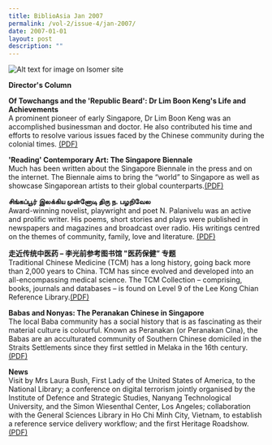 ```yaml
---
title: BiblioAsia Jan 2007
permalink: /vol-2/issue-4/jan-2007/
date: 2007-01-01
layout: post
description: ""
---
```

![Alt text for image on Isomer site](/images/covers/ba2-4.jpg)

<a style="text-decoration: none; font-weight: bold;" href="/vol-2/issue4/jan-2007/director-column">Director's Column</a>

<a style="text-decoration: none; font-weight: bold;" href="/vol-2/issue4/jan-2007/lim-boon-keng-towchang-beard">Of Towchangs and the 'Republic Beard': Dr Lim Boon Keng's Life and Achievements</a><br>A prominent pioneer of early Singapore, Dr Lim Boon Keng was an accomplished businessman and doctor. He also contributed his time and efforts to resolve various issues faced by the Chinese community during the colonial times. [(PDF)](/files/pdf/vol-2/issue-4/v2-issue4_TowchangsBeard.pdf)

**'Reading' Contemporary Art: The Singapore Biennale**<br>Much has been written about the Singapore Biennale in the press and on the internet. The Biennale aims to bring the “world” to Singapore as well as showcase Singaporean artists to their global counterparts.[(PDF)](/files/pdf/vol-2/issue-4/v2-issue4_SingaporeBiennale.pdf)

**சிங்கப்பூர் இலக்கிய முன்னோடி திரு ந. பழநிவேல**<br>Award-winning novelist, playwright and poet N. Palanivelu was an active and prolific writer. His poems, short stories and plays were published in newspapers and magazines and broadcast over radio. His writings centred on the themes of community, family, love and literature. [(PDF)](/files/pdf/vol-2/issue-4/v2-issue4_Tamil.pdf)

**走近传统中医药 – 李光前参考图书馆 "医药保健” 专题**<br>Traditional Chinese Medicine (TCM) has a long history, going back more than 2,000 years to China. TCM has since evolved and developed into an all-encompassing medical science. The TCM Collection – comprising, books, journals and databases – is found on Level 9 of the Lee Kong Chian Reference Library.[(PDF)](/files/pdf/vol-2/issue-4/v2-issue4_Chinese2.pdf)

<a style="text-decoration: none; font-weight: bold;" href="/vol-2/issue4/jan-2007/baba-nonya-peranakan-chinese">Babas and Nonyas: The Peranakan Chinese in Singapore</a><br>The local Baba community has a social history that is as fascinating as their material culture is colourful. Known as Peranakan (or Peranakan Cina), the Babas are an acculturated community
of Southern Chinese domiciled in the Straits Settlements since they first settled in Melaka in the 16th century. 
[(PDF)](/files/pdf/vol-2/issue-4/v2-issue4_BabasNonyas.pdf)

**News**<br>Visit by Mrs Laura Bush, First Lady of the United States of America, to the National Library; a conference on digital terrorism jointly organised by the Institute of Defence and Strategic Studies, Nanyang Technological University, and the Simon Wiesenthal Center, Los Angeles; collaboration with the General Sciences Library in Ho Chi Minh City, Vietnam, to establish a reference service delivery workflow; and the first Heritage Roadshow. [(PDF)](/files/pdf/vol-2/issue-4/v2-issue4_News.pdf)